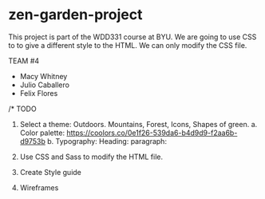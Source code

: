 # zen-garden-project
This project is part of the WDD331 course at BYU. We are going to use CSS to to give a different style to the HTML. 
We can only modify the CSS file. 

TEAM #4

* Macy Whitney
* Julio Caballero
* Felix Flores 

/* TODO 

1. Select a theme: Outdoors. Mountains, Forest, Icons, Shapes of green. 
  a. Color palette: https://coolors.co/0e1f26-539da6-b4d9d9-f2aa6b-d9753b
  b. Typography: 
      Heading: 
      paragraph: 
  
2. Use CSS and Sass to modify the HTML file. 
3. Create Style guide 
4. Wireframes




